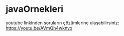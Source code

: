 # javaOrnekleri
youtube linkinden soruların çözümlerine ulaşabilirsiniz: https://youtu.be/AVmQh4wknvo
